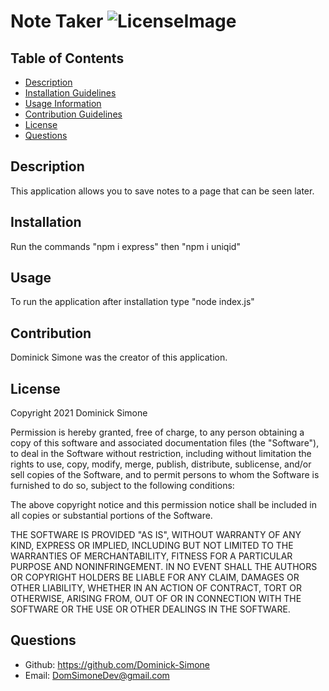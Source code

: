 # Note Taker ![LicenseImage](https://img.shields.io/badge/License-MIT-yellow.svg)

## Table of Contents
* [Description](##Description)
* [Installation Guidelines](##Installation)
* [Usage Information](##Usage)
* [Contribution Guidelines](##Contribution)
* [License](##License)
* [Questions](##Questions)

## Description
This application allows you to save notes to a page that can be seen later.
  
## Installation
Run the commands "npm i express" then "npm i uniqid" 
  
## Usage
To run the application after installation type "node index.js"
  
## Contribution
Dominick Simone was the creator of this application.
  
## License
Copyright 2021 Dominick Simone

Permission is hereby granted, free of charge, to any person obtaining a copy of this software and associated documentation files (the "Software"), to deal in the Software without restriction, including without limitation the rights to use, copy, modify, merge, publish, distribute, sublicense, and/or sell copies of the Software, and to permit persons to whom the Software is furnished to do so, subject to the following conditions:
      
The above copyright notice and this permission notice shall be included in all copies or substantial portions of the Software.
      
THE SOFTWARE IS PROVIDED "AS IS", WITHOUT WARRANTY OF ANY KIND, EXPRESS OR IMPLIED, INCLUDING BUT NOT LIMITED TO THE WARRANTIES OF MERCHANTABILITY, FITNESS FOR A PARTICULAR PURPOSE AND NONINFRINGEMENT. IN NO EVENT SHALL THE AUTHORS OR COPYRIGHT HOLDERS BE LIABLE FOR ANY CLAIM, DAMAGES OR OTHER LIABILITY, WHETHER IN AN ACTION OF CONTRACT, TORT OR OTHERWISE, ARISING FROM, OUT OF OR IN CONNECTION WITH THE SOFTWARE OR THE USE OR OTHER DEALINGS IN THE SOFTWARE.

## Questions 
* Github: https://github.com/Dominick-Simone
* Email: DomSimoneDev@gmail.com
